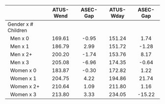 
|                      |    ATUS-Wend |     ASEC-Gap |    ATUS-Wday |     ASEC-Gap |
| -------------------- | :----------: | :----------: | :----------: | :----------: |
| Gender x # Children  |              |              |              |              |
| &nbsp;&nbsp;Men x 0  |       169.61 |        -0.95 |       151.24 |         1.74 |
| &nbsp;&nbsp;Men x 1  |       186.79 |         2.99 |       151.72 |        -1.28 |
| &nbsp;&nbsp;Men x 2+ |       200.20 |        -1.74 |       153.76 |         8.17 |
| &nbsp;&nbsp;Men x 3  |       205.08 |        -6.96 |       174.35 |        -0.64 |
| &nbsp;&nbsp;Women x 0 |       183.87 |        -0.30 |       172.82 |         1.22 |
| &nbsp;&nbsp;Women x 1 |       204.75 |         4.22 |       194.86 |        21.74 |
| &nbsp;&nbsp;Women x 2+ |       210.64 |         1.09 |       211.80 |         1.16 |
| &nbsp;&nbsp;Women x 3 |       213.80 |         3.33 |       234.05 |       -15.22 |

